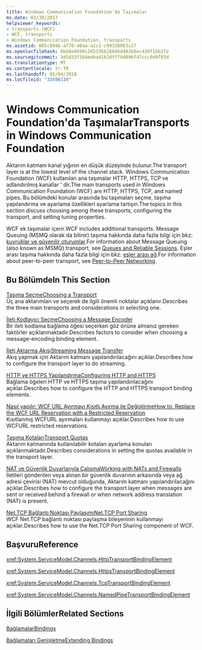 ```yaml
---
title: Windows Communication Foundation'da Taşımalar
ms.date: 03/30/2017
helpviewer_keywords:
- transports [WCF]
- WCF, transports
- Windows Communication Foundation, transports
ms.assetid: 005c894b-af70-48aa-a1c1-c99338083c27
ms.openlocfilehash: 6bb8e8b90c26533661684bd403b9ec439f1bb37e
ms.sourcegitcommit: 3d5d33f384eeba41b2dff79d096f47ccc8d8f03d
ms.translationtype: MT
ms.contentlocale: tr-TR
ms.lasthandoff: 05/04/2018
ms.locfileid: "33498130"
---
```

# <a name="transports-in-windows-communication-foundation"></a><span data-ttu-id="75bc8-102">Windows Communication Foundation'da Taşımalar</span><span class="sxs-lookup"><span data-stu-id="75bc8-102">Transports in Windows Communication Foundation</span></span>
<span data-ttu-id="75bc8-103">Aktarım katmanı kanal yığının en düşük düzeyinde bulunur.</span><span class="sxs-lookup"><span data-stu-id="75bc8-103">The transport layer is at the lowest level of the channel stack.</span></span> <span data-ttu-id="75bc8-104">Windows Communication Foundation (WCF) kullanılan ana taşımalar HTTP, HTTPS, TCP ve adlandırılmış kanallar ' dir.</span><span class="sxs-lookup"><span data-stu-id="75bc8-104">The main transports used in Windows Communication Foundation (WCF) are HTTP, HTTPS, TCP, and named pipes.</span></span> <span data-ttu-id="75bc8-105">Bu bölümdeki konular arasında bu taşımaları seçme, taşıma yapılandırma ve ayarlama özellikleri ayarlama tartışın.</span><span class="sxs-lookup"><span data-stu-id="75bc8-105">The topics in this section discuss choosing among these transports, configuring the transport, and setting tuning properties.</span></span>  
  
 <span data-ttu-id="75bc8-106">WCF ek taşımalar içerir.</span><span class="sxs-lookup"><span data-stu-id="75bc8-106">WCF includes additional transports.</span></span> <span data-ttu-id="75bc8-107">Message Queuing (MSMQ olarak da bilinir) taşıma hakkında daha fazla bilgi için bkz: [kuyruklar ve güvenilir oturumlar](../../../../docs/framework/wcf/feature-details/queues-and-reliable-sessions.md).</span><span class="sxs-lookup"><span data-stu-id="75bc8-107">For information about Message Queuing (also known as MSMQ) transport, see [Queues and Reliable Sessions](../../../../docs/framework/wcf/feature-details/queues-and-reliable-sessions.md).</span></span> <span data-ttu-id="75bc8-108">Eşler arası taşıma hakkında daha fazla bilgi için bkz: [eşler arası ağ](../../../../docs/framework/wcf/feature-details/peer-to-peer-networking.md).</span><span class="sxs-lookup"><span data-stu-id="75bc8-108">For information about peer-to-peer transport, see [Peer-to-Peer Networking](../../../../docs/framework/wcf/feature-details/peer-to-peer-networking.md).</span></span>  
  
## <a name="in-this-section"></a><span data-ttu-id="75bc8-109">Bu Bölümde</span><span class="sxs-lookup"><span data-stu-id="75bc8-109">In This Section</span></span>  
 [<span data-ttu-id="75bc8-110">Taşıma Seçme</span><span class="sxs-lookup"><span data-stu-id="75bc8-110">Choosing a Transport</span></span>](../../../../docs/framework/wcf/feature-details/choosing-a-transport.md)  
 <span data-ttu-id="75bc8-111">Üç ana aktarımları ve seçerek de ilgili önemli noktalar açıklanır.</span><span class="sxs-lookup"><span data-stu-id="75bc8-111">Describes the three main transports and considerations in selecting one.</span></span>  
  
 [<span data-ttu-id="75bc8-112">İleti Kodlayıcı Seçme</span><span class="sxs-lookup"><span data-stu-id="75bc8-112">Choosing a Message Encoder</span></span>](../../../../docs/framework/wcf/feature-details/choosing-a-message-encoder.md)  
 <span data-ttu-id="75bc8-113">Bir ileti kodlama bağlama öğesi seçerken göz önüne almanız gereken faktörler açıklanmaktadır.</span><span class="sxs-lookup"><span data-stu-id="75bc8-113">Describes factors to consider when choosing a message-encoding binding element.</span></span>  
  
 [<span data-ttu-id="75bc8-114">İleti Aktarma Akışı</span><span class="sxs-lookup"><span data-stu-id="75bc8-114">Streaming Message Transfer</span></span>](../../../../docs/framework/wcf/feature-details/streaming-message-transfer.md)  
 <span data-ttu-id="75bc8-115">Akış yapmak için Aktarım katmanı yapılandırılacağını açıklar.</span><span class="sxs-lookup"><span data-stu-id="75bc8-115">Describes how to configure the transport layer to do streaming.</span></span>  
  
 [<span data-ttu-id="75bc8-116">HTTP ve HTTPS Yapılandırma</span><span class="sxs-lookup"><span data-stu-id="75bc8-116">Configuring HTTP and HTTPS</span></span>](../../../../docs/framework/wcf/feature-details/configuring-http-and-https.md)  
 <span data-ttu-id="75bc8-117">Bağlama öğeleri HTTP ve HTTPS taşıma yapılandırılacağını açıklar.</span><span class="sxs-lookup"><span data-stu-id="75bc8-117">Describes how to configure the HTTP and HTTPS transport binding elements.</span></span>  
  
 [<span data-ttu-id="75bc8-118">Nasıl yapılır: WCF URL Ayırmayı Kısıtlı Ayırma ile Değiştirme</span><span class="sxs-lookup"><span data-stu-id="75bc8-118">How to: Replace the WCF URL Reservation with a Restricted Reservation</span></span>](../../../../docs/framework/wcf/feature-details/how-to-replace-the-wcf-url-reservation-with-a-restricted-reservation.md)  
 <span data-ttu-id="75bc8-119">Kısıtlanmış WCFURL ayırmaları kullanmayı açıklar.</span><span class="sxs-lookup"><span data-stu-id="75bc8-119">Describes how to use WCFURL restricted reservations.</span></span>  
  
 [<span data-ttu-id="75bc8-120">Taşıma Kotaları</span><span class="sxs-lookup"><span data-stu-id="75bc8-120">Transport Quotas</span></span>](../../../../docs/framework/wcf/feature-details/transport-quotas.md)  
 <span data-ttu-id="75bc8-121">Aktarım katmanında kullanılabilir kotaları ayarlama konuları açıklanmaktadır.</span><span class="sxs-lookup"><span data-stu-id="75bc8-121">Describes considerations in setting the quotas available in the transport layer.</span></span>  
  
 [<span data-ttu-id="75bc8-122">NAT ve Güvenlik Duvarlarıyla Çalışma</span><span class="sxs-lookup"><span data-stu-id="75bc8-122">Working with NATs and Firewalls</span></span>](../../../../docs/framework/wcf/feature-details/working-with-nats-and-firewalls.md)  
 <span data-ttu-id="75bc8-123">İletileri gönderilen veya alınan bir güvenlik duvarının arkasında veya ağ adresi çevirisi (NAT) mevcut olduğunda, Aktarım katmanı yapılandırılacağını açıklar.</span><span class="sxs-lookup"><span data-stu-id="75bc8-123">Describes how to configure the transport layer when messages are sent or received behind a firewall or when network address translation (NAT) is present.</span></span>  
  
 [<span data-ttu-id="75bc8-124">Net.TCP Bağlantı Noktası Paylaşımı</span><span class="sxs-lookup"><span data-stu-id="75bc8-124">Net.TCP Port Sharing</span></span>](../../../../docs/framework/wcf/feature-details/net-tcp-port-sharing.md)  
 <span data-ttu-id="75bc8-125">WCF Net.TCP bağlantı noktası paylaşma bileşeninin kullanmayı açıklar.</span><span class="sxs-lookup"><span data-stu-id="75bc8-125">Describes how to use the Net.TCP Port Sharing component of WCF.</span></span>  
  
## <a name="reference"></a><span data-ttu-id="75bc8-126">Başvuru</span><span class="sxs-lookup"><span data-stu-id="75bc8-126">Reference</span></span>  
 <xref:System.ServiceModel.Channels.HttpTransportBindingElement>  
  
 <xref:System.ServiceModel.Channels.HttpsTransportBindingElement>  
  
 <xref:System.ServiceModel.Channels.TcpTransportBindingElement>  
  
 <xref:System.ServiceModel.Channels.NamedPipeTransportBindingElement>  
  
## <a name="related-sections"></a><span data-ttu-id="75bc8-127">İlgili Bölümler</span><span class="sxs-lookup"><span data-stu-id="75bc8-127">Related Sections</span></span>  
 [<span data-ttu-id="75bc8-128">Bağlamalar</span><span class="sxs-lookup"><span data-stu-id="75bc8-128">Bindings</span></span>](../../../../docs/framework/wcf/feature-details/bindings.md)  
  
 [<span data-ttu-id="75bc8-129">Bağlamaları Genişletme</span><span class="sxs-lookup"><span data-stu-id="75bc8-129">Extending Bindings</span></span>](../../../../docs/framework/wcf/extending/extending-bindings.md)
